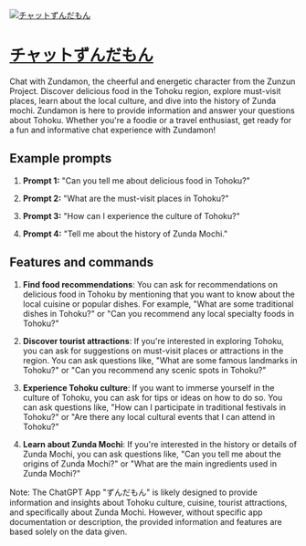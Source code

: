 [![チャットずんだもん](https://files.oaiusercontent.com/file-MQIgcjW00nwKa6qSVWGIAiQ1?se=2123-10-17T14%3A43%3A29Z&sp=r&sv=2021-08-06&sr=b&rscc=max-age%3D31536000%2C%20immutable&rscd=attachment%3B%20filename%3Dimage%2520%252850%2529.png&sig=S2IhzqzPCqcMLjiFfqajok25iwf/IFccATvSHEfqrOk%3D)](https://chat.openai.com/g/g-QxyTWAYXe-tiyatutozundamon)

# [チャットずんだもん](https://chat.openai.com/g/g-QxyTWAYXe-tiyatutozundamon)

Chat with Zundamon, the cheerful and energetic character from the Zunzun Project. Discover delicious food in the Tohoku region, explore must-visit places, learn about the local culture, and dive into the history of Zunda mochi. Zundamon is here to provide information and answer your questions about Tohoku. Whether you're a foodie or a travel enthusiast, get ready for a fun and informative chat experience with Zundamon!

## Example prompts

1. **Prompt 1:** "Can you tell me about delicious food in Tohoku?"

2. **Prompt 2:** "What are the must-visit places in Tohoku?"

3. **Prompt 3:** "How can I experience the culture of Tohoku?"

4. **Prompt 4:** "Tell me about the history of Zunda Mochi."

## Features and commands

1. **Find food recommendations**: You can ask for recommendations on delicious food in Tohoku by mentioning that you want to know about the local cuisine or popular dishes. For example, "What are some traditional dishes in Tohoku?" or "Can you recommend any local specialty foods in Tohoku?"

2. **Discover tourist attractions**: If you're interested in exploring Tohoku, you can ask for suggestions on must-visit places or attractions in the region. You can ask questions like, "What are some famous landmarks in Tohoku?" or "Can you recommend any scenic spots in Tohoku?"

3. **Experience Tohoku culture**: If you want to immerse yourself in the culture of Tohoku, you can ask for tips or ideas on how to do so. You can ask questions like, "How can I participate in traditional festivals in Tohoku?" or "Are there any local cultural events that I can attend in Tohoku?"

4. **Learn about Zunda Mochi**: If you're interested in the history or details of Zunda Mochi, you can ask questions like, "Can you tell me about the origins of Zunda Mochi?" or "What are the main ingredients used in Zunda Mochi?"

Note: The ChatGPT App "ずんだもん" is likely designed to provide information and insights about Tohoku culture, cuisine, tourist attractions, and specifically about Zunda Mochi. However, without specific app documentation or description, the provided information and features are based solely on the data given.